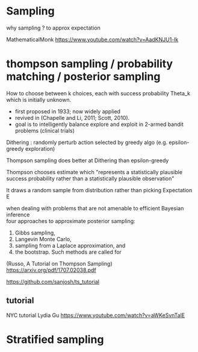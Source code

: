 
# Sampling

why sampling ? to approx expectation

MathematicalMonk
https://www.youtube.com/watch?v=AadKNJU1-lk

# thompson sampling / probability matching / posterior sampling 

How to choose between k choices, each with success probability Theta_k which is initially unknown.

* first proposed in 1933; now widely applied
* revived in (Chapelle and Li, 2011; Scott, 2010).
* goal is to intelligently balance explore and exploit in 2-armed bandit problems (clinical trials)

Dithering : randomly perturb action selected by greedy algo (e.g. epsilon-greedy exploration)

Thompson sampling does better at Dithering than epsilon-greedy

Thompson chooses estimate which "represents a statistically plausible success probability rather than a statistically plausible observation"

It draws a random sample from distribution rather than picking Expectation E

when dealing with problems that are not amenable to efficient Bayesian inference  
four approaches to approximate posterior sampling: 
1. Gibbs sampling, 
2. Langevin Monte Carlo, 
2. sampling from a Laplace approximation, and 
3.  the bootstrap. Such methods are called for


(Russo, A Tutorial on Thompson Sampling)
https://arxiv.org/pdf/1707.02038.pdf

https://github.com/sanjosh/ts_tutorial

## tutorial

NYC tutorial Lydia Gu
https://www.youtube.com/watch?v=aWKeSvnTalE

# Stratified sampling


